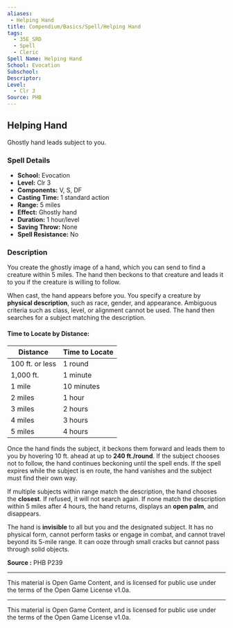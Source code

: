 ```yaml
---
aliases:
 - Helping Hand
title: Compendium/Basics/Spell/Helping Hand
tags:  
  - 35E_SRD  
  - Spell  
  - Cleric  
Spell Name: Helping Hand
School: Evocation
Subschool: 
Descriptor: 
Level:  
  - Clr 3  
Source: PHB
---
```


## Helping Hand

Ghostly hand leads subject to you.

### Spell Details

- **School:** Evocation  
- **Level:** Clr 3  
- **Components:** V, S, DF  
- **Casting Time:** 1 standard action  
- **Range:** 5 miles  
- **Effect:** Ghostly hand  
- **Duration:** 1 hour/level  
- **Saving Throw:** None  
- **Spell Resistance:** No  

### Description

You create the ghostly image of a hand, which you can send to find a creature within 5 miles. The hand then beckons to that creature and leads it to you if the creature is willing to follow.

When cast, the hand appears before you. You specify a creature by **physical description**, such as race, gender, and appearance. Ambiguous criteria such as class, level, or alignment cannot be used. The hand then searches for a subject matching the description.

#### Time to Locate by Distance:

| **Distance**     | **Time to Locate** |
|------------------|--------------------|
| 100 ft. or less  | 1 round            |
| 1,000 ft.        | 1 minute           |
| 1 mile           | 10 minutes         |
| 2 miles          | 1 hour             |
| 3 miles          | 2 hours            |
| 4 miles          | 3 hours            |
| 5 miles          | 4 hours            |

Once the hand finds the subject, it beckons them forward and leads them to you by hovering 10 ft. ahead at up to **240 ft./round**. If the subject chooses not to follow, the hand continues beckoning until the spell ends. If the spell expires while the subject is en route, the hand vanishes and the subject must find their own way.

If multiple subjects within range match the description, the hand chooses the **closest**. If refused, it will not search again. If none match the description within 5 miles after 4 hours, the hand returns, displays an **open palm**, and disappears.

The hand is **invisible** to all but you and the designated subject. It has no physical form, cannot perform tasks or engage in combat, and cannot travel beyond its 5-mile range. It can ooze through small cracks but cannot pass through solid objects.


**Source :** PHB P239

---

This material is Open Game Content, and is licensed for public use under  
the terms of the Open Game License v1.0a.

---

This material is Open Game Content, and is licensed for public use under the terms of the Open Game License v1.0a.
